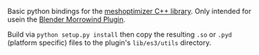 Basic python bindings for the [meshoptimizer C++ library](https://github.com/zeux/meshoptimizer). 
Only intended for usein the [Blender Morrowind Plugin](https://github.com/Greatness7/io_scene_mw).

Build via `python setup.py install` then copy the resulting `.so` or `.pyd` (platform specific) files to the plugin's `lib/es3/utils` directory.
